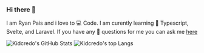 ### Hi there 👋 

I am Ryan Pais and i love to 💻 Code. I am curently learning 🌱 Typescript, Svelte, and Laravel. If you have any 💬 questions for me you can ask me [here](https://github.com/Kidcredo/Kidcredo/issues)


<img alt="Kidcredo's GitHub Stats" src="https://github-readme-stats.vercel.app/api?username=Kidcredo&show_icons=true" />

<img alt="Kidcredo's top Langs" src="https://github-readme-stats.vercel.app/api/top-langs/?username=Kidcredo&layout=compact" />

